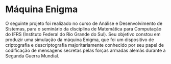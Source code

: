 # Máquina Enigma

O seguinte projeto foi realizado no curso de Análise e Desenvolvimento de Sistemas, para o seminário da disciplina de Matemática para Computação do IFRS (Instituto Federal do Rio Grande do Sul). Seu objetivo constou em produzir uma simulação da máquina Enigma, que foi um dispositivo de criptografia e descriptografia majoritariamente conhecido por seu papel de codificação de mensagens secretas pelas forças armadas alemãs durante a Segunda Guerra Mundial.
